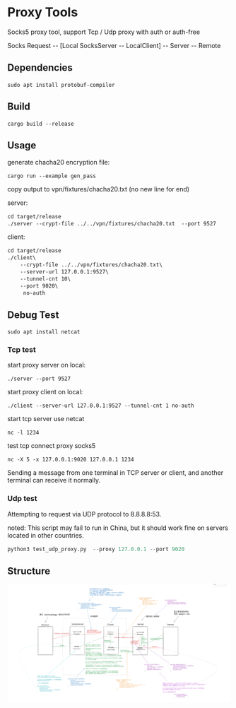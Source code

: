 # Proxy Tools

Socks5 proxy tool, support Tcp / Udp proxy with auth or auth-free

Socks Request -- [Local SocksServer -- LocalClient] -- Server -- Remote


## Dependencies
```
sudo apt install protobuf-compiler
```

## Build
```
cargo build --release
```

## Usage
generate chacha20 encryption file:
```
cargo run --example gen_pass
```
copy output to vpn/fixtures/chacha20.txt (no new line for end)

server:
```
cd target/release
./server --crypt-file ../../vpn/fixtures/chacha20.txt  --port 9527
```

client:
```
cd target/release
./client\
    --crypt-file ../../vpn/fixtures/chacha20.txt\
    --server-url 127.0.0.1:9527\
    --tunnel-cnt 10\
    --port 9020\
     no-auth
```

## Debug Test
```
sudo apt install netcat
```

### Tcp test
start proxy server on local:
```
./server --port 9527
```

start proxy client on local:
```
./client --server-url 127.0.0.1:9527 --tunnel-cnt 1 no-auth
```

start tcp server use netcat
```
nc -l 1234
```

test tcp connect proxy socks5
```
nc -X 5 -x 127.0.0.1:9020 127.0.0.1 1234
```

Sending a message from one terminal in TCP server or client, and another terminal can receive it normally.


### Udp test
Attempting to request via UDP protocol to 8.8.8.8:53.

noted: This script may fail to run in China, but it should work fine on servers located in other countries.

```python
python3 test_udp_proxy.py  --proxy 127.0.0.1 --port 9020
```

## Structure

![proxy structure](./fixtures/proxy.png)
